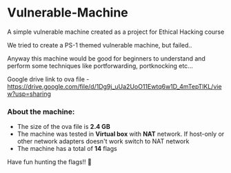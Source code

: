 # Vulnerable-Machine
A simple vulnerable machine created as a project for Ethical Hacking course

We tried to create a PS-1 themed vulnerable machine, but failed..

Anyway this machine would be good for beginners to understand and perform some techniques like portforwarding, portknocking etc...

Google drive link to ova file - https://drive.google.com/file/d/1Dg9j_uUa2UoO11Ewtq6w1D_4mTepTlKL/view?usp=sharing

### About the machine:
- The size of the ova file is **2.4 GB**
- The machine was tested in **Virtual box** with **NAT** network. If host-only or other network adapters doesn't work switch to NAT network
- The machine has a total of **14** flags

Have fun hunting the flags!! 🥳
